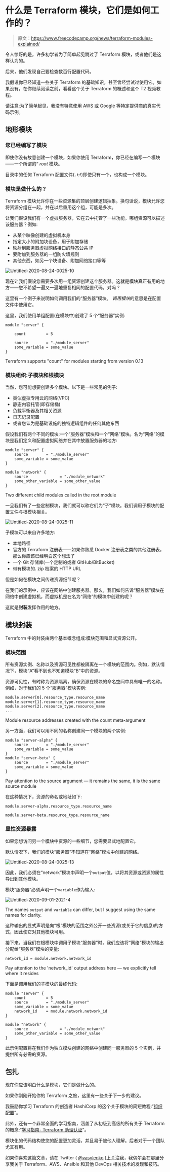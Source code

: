 # 什么是 Terraform 模块，它们是如何工作的？

> 原文：<https://www.freecodecamp.org/news/terraform-modules-explained/>

令人惊讶的是，许多初学者为了简单起见跳过了 Terraform 模块，或者他们是这样认为的。

后来，他们发现自己要检查数百行配置代码。

我假设你已经知道一些关于 Terraform 的基础知识，甚至曾经尝试过使用它。如果没有，在你继续阅读之前，看看这个关于 Terraform 的概述和这个 T2 视频教程。

请注意:为了简单起见，我没有特意使用 AWS 或 Google 等特定提供商的真实代码示例。

## 地形模块

### 您已经编写了模块

即使你没有故意创建一个模块，如果你使用 Terraform，你已经在编写一个模块——一个所谓的“ *root* 模块。

目录中的任何 Terraform 配置文件(`.tf`)即使只有一个，也构成一个模块。

### 模块是做什么的？

Terraform 模块允许你在一些资源集的顶层创建逻辑抽象。换句话说，模块允许您将资源分组在一起，并在以后重用这个组，可能是多次。

让我们假设我们有一个虚拟服务器，它在云中托管了一些功能。哪组资源可以描述该服务器？例如:

*   从某个映像创建的虚拟机本身
*   指定大小的附加块设备，用于附加存储
*   映射到服务器虚拟网络接口的静态公共 IP
*   要附加到服务器的一组防火墙规则
*   其他东西，如另一个块设备、附加网络接口等等

![Untitled-2020-08-24-0025-10](img/d1e9089aa5ef8e27c2af27b4aae07950.png)

现在让我们假设您需要多次用一组资源创建这个服务器。这就是模块真正有用的地方——您不希望一遍又一遍地重复相同的配置代码，对吗？

这里有一个例子来说明如何调用我们的“服务器”模块。
*调用模块*的意思是在配置文件中使用它。

这里，我们使用单组配置(在模块中)创建了 5 个“服务器”实例:

```
module "server" {

    count         = 5

    source        = "./module_server"
    some_variable = some_value
}
```

Terraform supports "count" for modules starting from version 0.13

### 模块组织:子模块和根模块

当然，您可能想要创建多个模块。以下是一些常见的例子:

*   类似虚拟专用云的网络(VPC)
*   静态内容托管(即存储桶)
*   负载平衡器及其相关资源
*   日志记录配置
*   或者您认为是基础设施的独特逻辑组件的任何其他东西

假设我们有两个不同的模块:一个“服务器”模块和一个“网络”模块。名为“网络”的模块是我们定义和配置虚拟网络并在其中放置服务器的地方:

```
module "server" {
    source        = "./module_server"
    some_variable = some_value
}

module "network" {  
    source              = "./module_network"
    some_other_variable = some_other_value
}
```

Two different child modules called in the root module

一旦我们有了一些定制模块，我们就可以称它们为“子”模块。我们调用子模块的配置文件与根模块相关。

![Untitled-2020-08-24-0025-11](img/8b6a3088f2c124fdaee641e96e095476.png)

子模块可以来自许多地方:

*   本地路径
*   官方的 Terraform 注册表——如果你熟悉 Docker 注册表之类的其他注册表，那么你应该已经明白这个想法了
*   一个 Git 存储库(一个定制的或者 GitHub/BitBucket)
*   带有模块的. zip 档案的 HTTP URL

但是如何在模块之间传递资源细节呢？

在我们的示例中，应该在网络中创建服务器。那么，我们如何告诉“服务器”模块在网络中创建虚拟机，而虚拟机是在名为“网络”的模块中创建的呢？

这就是**封装**发挥作用的地方。

## 模块封装

Terraform 中的封装由两个基本概念组成:模块范围和显式资源公开。

### 模块范围

所有资源实例、名称以及资源可见性都被隔离在一个模块的范围内。例如，默认情况下，模块“A”看不到也不知道模块“B”中的资源。

资源可见性，有时称为资源隔离，确保资源在模块的命名空间中具有唯一的名称。例如，对于我们的 5 个“服务器”模块实例:

```
module.server[0].resource_type.resource_name
module.server[1].resource_type.resource_name
module.server[2].resource_type.resource_name
...
```

Module resource addresses created with the count meta-argument

另一方面，我们可以用不同的名称创建同一个模块的两个实例:

```
module "server-alpha" {    
    source        = "./module_server"
    some_variable = some_value
}
module "server-beta" {
    source        = "./module_server"
    some_variable = some_value
}
```

Pay attention to the source argument — it remains the same, it is the same source module

在这种情况下，资源的命名或地址如下:

```
module.server-alpha.resource_type.resource_name

module.server-beta.resource_type.resource_name
```

### 显性资源暴露

如果您想访问另一个模块中资源的一些细节，您需要显式地配置它。

默认情况下，我们的模块“服务器”不知道在“网络”模块中创建的网络。

![Untitled-2020-08-24-0025-13](img/b05e79fc80aeea7389137614578148f9.png)

因此，我们必须在“network”模块中声明一个`output`值，以将其资源或资源的属性导出到其他模块。

模块“服务器”必须声明一个`variable`作为输入:

![Untitled-2020-09-01-2021-4](img/ef6034929d8f358b86b8a0634380bff7.png)

The names `output` and `variable` can differ, but I suggest using the same names for clarity.

这种输出的显式声明是向“根”模块的范围之外公开一些资源(或关于它的信息)的方式，因此使它对其他模块可用。

接下来，当我们在根模块中调用子模块“服务器”时，我们应该将“网络”模块的输出分配给“服务器”模块的变量:

```
network_id = module.network.network_id
```

Pay attention to the 'network_id' output address here — we explicitly tell where it resides

下面是调用我们的子模块的最终代码:

```
module "server" {
    count         = 5
    source        = "./module_server"
    some_variable = some_value
    network_id    = module.network.network_id
}

module "network" {  
    source              = "./module_network"
    some_other_variable = some_other_value
}
```

此示例配置将在我们作为独立模块创建的网络中创建同一服务器的 5 个实例，并提供所有必需的资源。

## 包扎

现在你应该明白什么是模块，它们是做什么的。

如果你刚刚开始你的 Terraform 之旅，这里有一些关于下一步的建议。

我鼓励你学习 Terraform 的创造者 HashiCorp 的这个关于模块的简短教程:“[组织配置](https://learn.hashicorp.com/collections/terraform/modules)”。

此外，还有一个非常全面的学习指南，涵盖了从初级到高级的所有关于 Terraform 的概念:“[学习指南- Terraform 助理认证](https://learn.hashicorp.com/tutorials/terraform/associate-study?in=terraform/certification)”。

模块化的代码结构使您的配置更加灵活，并且易于被他人理解。后者对于一个团队尤其有用。

如果你喜欢这篇文章，请在 Twitter ( [@vasylenko](https://twitter.com/vasylenko) )上关注我，我偶尔会在那里分享我关于 Terraform、AWS、Ansible 和其他 DevOps 相关技术的发现和技巧。